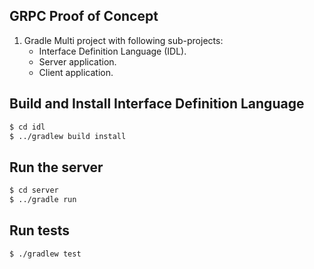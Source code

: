 ## GRPC Proof of Concept

1. Gradle Multi project with following sub-projects:
    * Interface Definition Language (IDL).
    * Server application.
    * Client application.

## Build and Install Interface Definition Language

```bash
$ cd idl
$ ../gradlew build install
```

## Run the server

```bash
$ cd server
$ ../gradle run
```

## Run tests

```bash
$ ./gradlew test
```